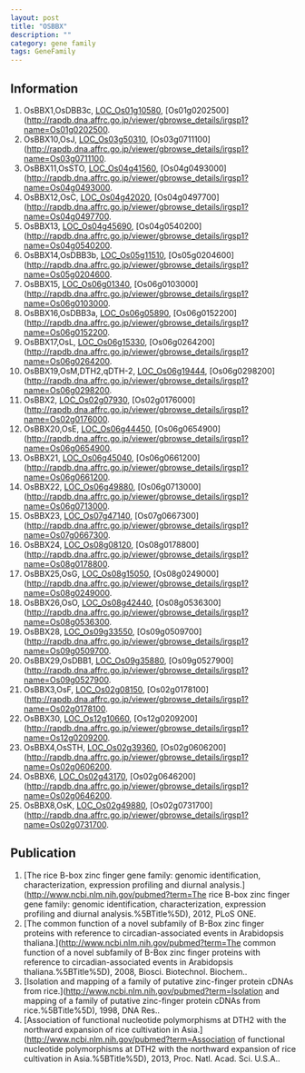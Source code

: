 ```yaml
---
layout: post
title: "OSBBX"
description: ""
category: gene family
tags: GeneFamily
---
```


## Information
1. OsBBX1,OsDBB3c, [LOC_Os01g10580](http://rice.plantbiology.msu.edu/cgi-bin/ORF_infopage.cgi?orf=LOC_Os01g10580), [Os01g0202500](http://rapdb.dna.affrc.go.jp/viewer/gbrowse_details/irgsp1?name=Os01g0202500.
2. OsBBX10,OsJ, [LOC_Os03g50310](http://rice.plantbiology.msu.edu/cgi-bin/ORF_infopage.cgi?orf=LOC_Os03g50310), [Os03g0711100](http://rapdb.dna.affrc.go.jp/viewer/gbrowse_details/irgsp1?name=Os03g0711100.
3. OsBBX11,OsSTO, [LOC_Os04g41560](http://rice.plantbiology.msu.edu/cgi-bin/ORF_infopage.cgi?orf=LOC_Os04g41560), [Os04g0493000](http://rapdb.dna.affrc.go.jp/viewer/gbrowse_details/irgsp1?name=Os04g0493000.
4. OsBBX12,OsC, [LOC_Os04g42020](http://rice.plantbiology.msu.edu/cgi-bin/ORF_infopage.cgi?orf=LOC_Os04g42020), [Os04g0497700](http://rapdb.dna.affrc.go.jp/viewer/gbrowse_details/irgsp1?name=Os04g0497700.
5. OsBBX13, [LOC_Os04g45690](http://rice.plantbiology.msu.edu/cgi-bin/ORF_infopage.cgi?orf=LOC_Os04g45690), [Os04g0540200](http://rapdb.dna.affrc.go.jp/viewer/gbrowse_details/irgsp1?name=Os04g0540200.
6. OsBBX14,OsDBB3b, [LOC_Os05g11510](http://rice.plantbiology.msu.edu/cgi-bin/ORF_infopage.cgi?orf=LOC_Os05g11510), [Os05g0204600](http://rapdb.dna.affrc.go.jp/viewer/gbrowse_details/irgsp1?name=Os05g0204600.
7. OsBBX15, [LOC_Os06g01340](http://rice.plantbiology.msu.edu/cgi-bin/ORF_infopage.cgi?orf=LOC_Os06g01340), [Os06g0103000](http://rapdb.dna.affrc.go.jp/viewer/gbrowse_details/irgsp1?name=Os06g0103000.
8. OsBBX16,OsDBB3a, [LOC_Os06g05890](http://rice.plantbiology.msu.edu/cgi-bin/ORF_infopage.cgi?orf=LOC_Os06g05890), [Os06g0152200](http://rapdb.dna.affrc.go.jp/viewer/gbrowse_details/irgsp1?name=Os06g0152200.
9. OsBBX17,OsL, [LOC_Os06g15330](http://rice.plantbiology.msu.edu/cgi-bin/ORF_infopage.cgi?orf=LOC_Os06g15330), [Os06g0264200](http://rapdb.dna.affrc.go.jp/viewer/gbrowse_details/irgsp1?name=Os06g0264200.
10. OsBBX19,OsM,DTH2,qDTH-2, [LOC_Os06g19444](http://rice.plantbiology.msu.edu/cgi-bin/ORF_infopage.cgi?orf=LOC_Os06g19444), [Os06g0298200](http://rapdb.dna.affrc.go.jp/viewer/gbrowse_details/irgsp1?name=Os06g0298200.
11. OsBBX2, [LOC_Os02g07930](http://rice.plantbiology.msu.edu/cgi-bin/ORF_infopage.cgi?orf=LOC_Os02g07930), [Os02g0176000](http://rapdb.dna.affrc.go.jp/viewer/gbrowse_details/irgsp1?name=Os02g0176000.
12. OsBBX20,OsE, [LOC_Os06g44450](http://rice.plantbiology.msu.edu/cgi-bin/ORF_infopage.cgi?orf=LOC_Os06g44450), [Os06g0654900](http://rapdb.dna.affrc.go.jp/viewer/gbrowse_details/irgsp1?name=Os06g0654900.
13. OsBBX21, [LOC_Os06g45040](http://rice.plantbiology.msu.edu/cgi-bin/ORF_infopage.cgi?orf=LOC_Os06g45040), [Os06g0661200](http://rapdb.dna.affrc.go.jp/viewer/gbrowse_details/irgsp1?name=Os06g0661200.
14. OsBBX22, [LOC_Os06g49880](http://rice.plantbiology.msu.edu/cgi-bin/ORF_infopage.cgi?orf=LOC_Os06g49880), [Os06g0713000](http://rapdb.dna.affrc.go.jp/viewer/gbrowse_details/irgsp1?name=Os06g0713000.
15. OsBBX23, [LOC_Os07g47140](http://rice.plantbiology.msu.edu/cgi-bin/ORF_infopage.cgi?orf=LOC_Os07g47140), [Os07g0667300](http://rapdb.dna.affrc.go.jp/viewer/gbrowse_details/irgsp1?name=Os07g0667300.
16. OsBBX24, [LOC_Os08g08120](http://rice.plantbiology.msu.edu/cgi-bin/ORF_infopage.cgi?orf=LOC_Os08g08120), [Os08g0178800](http://rapdb.dna.affrc.go.jp/viewer/gbrowse_details/irgsp1?name=Os08g0178800.
17. OsBBX25,OsG, [LOC_Os08g15050](http://rice.plantbiology.msu.edu/cgi-bin/ORF_infopage.cgi?orf=LOC_Os08g15050), [Os08g0249000](http://rapdb.dna.affrc.go.jp/viewer/gbrowse_details/irgsp1?name=Os08g0249000.
18. OsBBX26,OsO, [LOC_Os08g42440](http://rice.plantbiology.msu.edu/cgi-bin/ORF_infopage.cgi?orf=LOC_Os08g42440), [Os08g0536300](http://rapdb.dna.affrc.go.jp/viewer/gbrowse_details/irgsp1?name=Os08g0536300.
19. OsBBX28, [LOC_Os09g33550](http://rice.plantbiology.msu.edu/cgi-bin/ORF_infopage.cgi?orf=LOC_Os09g33550), [Os09g0509700](http://rapdb.dna.affrc.go.jp/viewer/gbrowse_details/irgsp1?name=Os09g0509700.
20. OsBBX29,OsDBB1, [LOC_Os09g35880](http://rice.plantbiology.msu.edu/cgi-bin/ORF_infopage.cgi?orf=LOC_Os09g35880), [Os09g0527900](http://rapdb.dna.affrc.go.jp/viewer/gbrowse_details/irgsp1?name=Os09g0527900.
21. OsBBX3,OsF, [LOC_Os02g08150](http://rice.plantbiology.msu.edu/cgi-bin/ORF_infopage.cgi?orf=LOC_Os02g08150), [Os02g0178100](http://rapdb.dna.affrc.go.jp/viewer/gbrowse_details/irgsp1?name=Os02g0178100.
22. OsBBX30, [LOC_Os12g10660](http://rice.plantbiology.msu.edu/cgi-bin/ORF_infopage.cgi?orf=LOC_Os12g10660), [Os12g0209200](http://rapdb.dna.affrc.go.jp/viewer/gbrowse_details/irgsp1?name=Os12g0209200.
23. OsBBX4,OsSTH, [LOC_Os02g39360](http://rice.plantbiology.msu.edu/cgi-bin/ORF_infopage.cgi?orf=LOC_Os02g39360), [Os02g0606200](http://rapdb.dna.affrc.go.jp/viewer/gbrowse_details/irgsp1?name=Os02g0606200.
24. OsBBX6, [LOC_Os02g43170](http://rice.plantbiology.msu.edu/cgi-bin/ORF_infopage.cgi?orf=LOC_Os02g43170), [Os02g0646200](http://rapdb.dna.affrc.go.jp/viewer/gbrowse_details/irgsp1?name=Os02g0646200.
25. OsBBX8,OsK, [LOC_Os02g49880](http://rice.plantbiology.msu.edu/cgi-bin/ORF_infopage.cgi?orf=LOC_Os02g49880), [Os02g0731700](http://rapdb.dna.affrc.go.jp/viewer/gbrowse_details/irgsp1?name=Os02g0731700.

## Publication
1. [The rice B-box zinc finger gene family: genomic identification, characterization, expression profiling and diurnal analysis.](http://www.ncbi.nlm.nih.gov/pubmed?term=The rice B-box zinc finger gene family: genomic identification, characterization, expression profiling and diurnal analysis.%5BTitle%5D), 2012, PLoS ONE.
2. [The common function of a novel subfamily of B-Box zinc finger proteins with reference to circadian-associated events in Arabidopsis thaliana.](http://www.ncbi.nlm.nih.gov/pubmed?term=The common function of a novel subfamily of B-Box zinc finger proteins with reference to circadian-associated events in Arabidopsis thaliana.%5BTitle%5D), 2008, Biosci. Biotechnol. Biochem..
3. [Isolation and mapping of a family of putative zinc-finger protein cDNAs from rice.](http://www.ncbi.nlm.nih.gov/pubmed?term=Isolation and mapping of a family of putative zinc-finger protein cDNAs from rice.%5BTitle%5D), 1998, DNA Res..
4. [Association of functional nucleotide polymorphisms at DTH2 with the northward expansion of rice cultivation in Asia.](http://www.ncbi.nlm.nih.gov/pubmed?term=Association of functional nucleotide polymorphisms at DTH2 with the northward expansion of rice cultivation in Asia.%5BTitle%5D), 2013, Proc. Natl. Acad. Sci. U.S.A..


